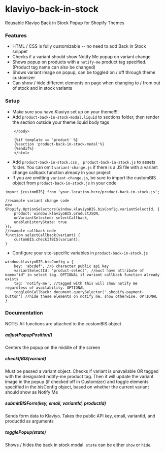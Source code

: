 # klaviyo-back-in-stock
Reusable Klaviyo Back in Stock Popup for Shopify Themes 
### Features
- HTML / CSS is fully customizable -- no need to add Back in Stock snippet
- Checks if a variant should show Notify Me popup on variant change
- Shows popup on products with a ```notify-me``` product tag specified. (Product tag name can also be changed)
- Shows variant image on popup, can be toggled on / off through theme customizer
- Can show / hide different elements on page when changing to / from out of stock and in stock variants

### Setup
- Make sure you have Klaviyo set up on your theme!!!!
- Add ```product-back-in-stock-modal.liquid``` to sections folder, then render the section outside your theme.liquid body tags 
``` 
    </body>
  
    {%if template == 'product' %}
    {%section 'product-back-in-stock-modal'%}
    {%endif%}
    </html>
```
- Add ```product-back-in-stock.css``` , ``` product-back-in-stock.js``` to assets folder. You can omit ```variant-change.js``` if there is a JS file with a variant change callback function already in your project
- If you are omitting ```variant-change.js```, be sure to import the customBIS object from ```product-back-in-stock.js``` in your code

```
import {customBIS} from 'your-location-here/product-back-in-stock.js';

//example variant change code
new Shopify.OptionSelectors(window.klaviyoBIS.bisConfig.variantSelectId, {
    product: window.klaviyoBIS.productJSON,
    onVariantSelected: selectCallback,
    enableHistoryState: true
});
//example callback code
function selectCallback(variant) {
	customBIS.checkIfBIS(variant);
}
```
- Configure your site-specific variables in ```product-back-in-stock.js```
```
window.klaviyoBIS.bisConfig = {
    key: 'abcdef', //6 character public api key
    variantSelectId: "product-select", //must have attribute of name="id" in select tag. OPTIONAL if variant callback function already exists
    tag: 'notify-me', //tagged with this will show notify me regardless of availability. OPTIONAL
    toggleOnCallback: document.querySelector('.shopify-payment-button') //hide these elements on notify me, show otherwise. OPTIONAL
}
```

### Documentation 
NOTE: All functions are attached to the customBIS object.
##### adjustPopupPosition()
Centers the popup on the middle of the screen
##### checkIfBIS(variant)
Must be passed a variant object. Checks if variant is unavailable OR tagged with the designated notify-me product tag. Then it will update the variant image in the popup (if checked off in Customizer) and toggle elements specified in the bisConfig object, based on whether the current variant should show as Notify Me
##### submitBISForm(key, email, variantId, productId)
Sends form data to Klaviyo. Takes the public API key, email, variantId, and productId as arguments
##### togglePopup(state)
Shows / hides the back in stock modal. ```state``` can be either ```show``` or ```hide```.
